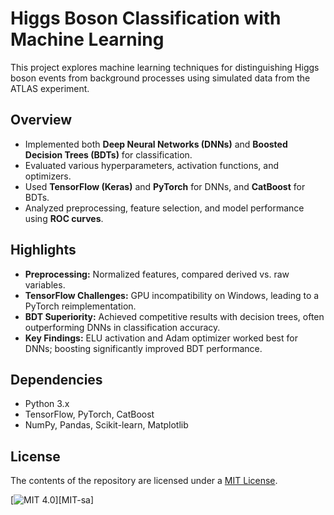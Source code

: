 # Higgs Boson Classification with Machine Learning

This project explores machine learning techniques for distinguishing Higgs boson events from background processes using simulated data from the ATLAS experiment.

## Overview
- Implemented both **Deep Neural Networks (DNNs)** and **Boosted Decision Trees (BDTs)** for classification.
- Evaluated various hyperparameters, activation functions, and optimizers.
- Used **TensorFlow (Keras)** and **PyTorch** for DNNs, and **CatBoost** for BDTs.
- Analyzed preprocessing, feature selection, and model performance using **ROC curves**.

## Highlights
- **Preprocessing:** Normalized features, compared derived vs. raw variables.
- **TensorFlow Challenges:** GPU incompatibility on Windows, leading to a PyTorch reimplementation.
- **BDT Superiority:** Achieved competitive results with decision trees, often outperforming DNNs in classification accuracy.
- **Key Findings:** ELU activation and Adam optimizer worked best for DNNs; boosting significantly improved BDT performance.

## Dependencies
- Python 3.x
- TensorFlow, PyTorch, CatBoost
- NumPy, Pandas, Scikit-learn, Matplotlib

## License

The contents of the repository are licensed under a [MIT License][MIT].

[![MIT 4.0][MIT-shield]][MIT-sa] 

[MIT]: [http://creativecommons.org/licenses/by-nc-sa/4.0/](https://opensource.org/license/mit)
[MIT-shield]: [https://img.shields.io/badge/License-CC%20BY--NC--SA%204.0-lightgrey.svg](https://img.shields.io/badge/license-MIT-blue)
